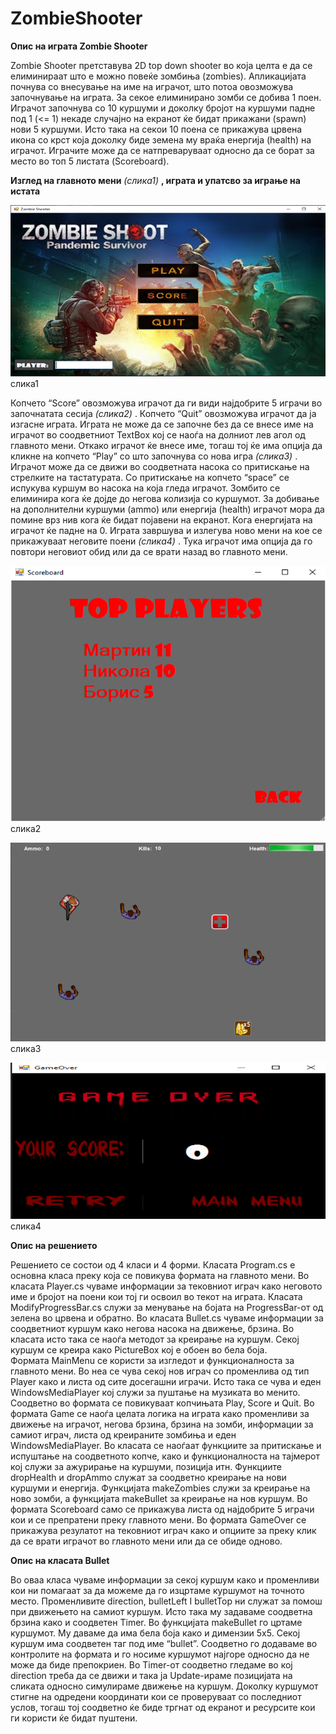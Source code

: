 # ZombieShooter
**Опис на играта Zombie Shooter**

Zombie Shooter претставува 2D top down shooter во која целта е да се елиминираат што е можно повеќе зомбиња (zombies). Апликацијата почнува со внесување на име на играчот, што потоа овозможува започнување на играта. За секое елиминирано зомби се добива 1 поен. Играчот започнува со 10 куршуми и доколку бројот на куршуми падне под 1 (<= 1) некаде случајно на екранот ќе бидат прикажани (spawn) нови 5 куршуми. Исто така на секои 10 поена се прикажува црвена икона со крст која доколку биде земена му враќа енергија (health) на играчот. Играчите може да се натпреваруваат односно да се борат за место во топ 5 листата (Scoreboard). 

**Изглед на главното мени** *(слика1)* **, играта и упатсво за играње на истата**

![Main menu](/MainMenuScreenshot.png)
слика1

Копчето “Score” овозможува играчот да ги види најдобрите 5 играчи во започнатата сесија *(слика2)* . Копчето “Quit” овозможува играчот да ја изгасне играта. Играта не може да се започне без да се внесе име на играчот во соодветниот TextBox кој се наоѓа на долниот лев агол од главното мени. Откако играчот ќе внесе име, тогаш тој ќе има опција да кликне на копчето “Play” со што започнува со нова игра *(слика3)* . Играчот може да се движи во соодветната насока со притискање на стрелките на тастатурата. Со притискање на копчето “space” се испукува куршум во насока на која гледа играчот. Зомбито се елиминира кога ќе дојде до негова колизија со куршумот. За добивање на дополнителни куршуми (ammo) или енергија (health) играчот мора да помине врз нив кога ќе бидат појавени на екранот. Кога енергијата на играчот ќе падне на 0. Играта завршува и излегува ново мени на кое се прикажуваат неговите поени *(слика4)* . Тука играчот има опција да го повтори неговиот обид или да се врати назад во главното мени.

![Scoreboard](/ScoreboardScreenshot.png)
слика2

![Main game](/MainGameScreenshot.png)
слика3

![Game over](/GameOverScreenshot.png)
слика4

**Опис на решението**

Решението се состои од 4 класи и 4 форми. 
Класата Program.cs е основна класа преку која се повикува формата на главното мени. Во класата Player.cs чуваме информации за тековниот играч како неговото име и бројот на поени кои тој ги освоил во текот на играта. Класата ModifyProgressBar.cs служи за менување на бојата на ProgressBar-от од зелена во црвена и обратно. Во класата Bullet.cs чуваме информации за соодветниот куршум како негова насока на движење, брзина. Во класата исто така се наоѓа методот за креирање на куршум. Секој куршум се креира како PictureBox кој е обоен во бела боја.  
Формата MainMenu се користи за изгледот и функционалноста за главното мени. Во неа се чува секој нов играч со променлива од тип Player како и листа од сите досегашни играчи. Исто така се чува и еден WindowsMediaPlayer кој служи за пуштање на музиката во менито. Соодветно во формата се повикуваат копчињата Play, Score и Quit. 
Во формата Game се наоѓа целата логика на играта како променливи за движење на играчот, негова брзина, брзина на зомби, информации за самиот играч, листа од креираните зомбиња и еден WindowsMediaPlayer. Во класата се наоѓаат функциите за притискање и испуштање на соодветното копче, како и функционалноста на тајмерот кој служи за ажурирање на куршуми, позиција итн. Функциите dropHealth и dropAmmo служат за соодветно креирање на нови куршуми и енергија. Функцијата makeZombies служи за креирање на ново зомби, а функцијата makeBullet за креирање на нов куршум.
Во формата Scoreboard само се прикажува листа од најдобрите 5 играчи кои и се препратени преку главното мени. 
Во формата GameOver се прикажува резулатот на тековниот играч како и опциите за преку клик да се врати играчот во главното мени или да се обиде одново.


**Опис на класата Bullet**

Во оваа класа чуваме информации за секој куршум како и променливи кои ни помагаат за да можеме да го изцртаме куршумот на точното место. Променливите direction, bulletLeft I bulletTop ни служат за помош при движењето на самиот куршум. Исто така му задаваме соодветна брзина како и соодветен Timer. Во функцијата makeBullet го цртаме куршумот. Му даваме да има бела боја како и димензии 5x5. Секој куршум има соодветен таг под име “bullet”. Соодветно го додаваме во контролите на формата и го носиме куршумот најгоре односно да не може да биде препокриен. Во Timer-от соодветно гледаме во кој direction треба да се движи и така ја Update-ираме позицијата на сликата односно симулираме движење на куршум.  Доколку куршумот стигне на одредени координати кои се проверуваат со последниот услов, тогаш тој соодветно ќе биде тргнат од екранот и ресурсите кои ги користи ќе бидат пуштени.

